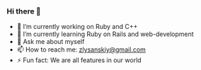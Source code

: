 ### Hi there 👋

- 🔭 I’m currently working on Ruby and C++
- 🌱 I’m currently learning Ruby on Rails and web-development
- 💬 Ask me about myself
- 📫 How to reach me: zlysanskiy@gmail.com
- ⚡ Fun fact: We are all features in our world

